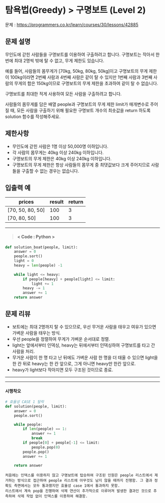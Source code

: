 # 탐욕법(Greedy) > 구명보트 (Level 2)
문제 : https://programmers.co.kr/learn/courses/30/lessons/42885

## 문제 설명
무인도에 갇힌 사람들을 구명보트를 이용하여 구출하려고 합니다. 구명보트는 작아서 한 번에 최대 2명씩 밖에 탈 수 없고, 무게 제한도 있습니다.

예를 들어, 사람들의 몸무게가 [70kg, 50kg, 80kg, 50kg]이고 구명보트의 무게 제한이 100kg이라면 2번째 사람과 4번째 사람은 같이 탈 수 있지만 1번째 사람과 3번째 사람의 무게의 합은 150kg이므로 구명보트의 무게 제한을 초과하여 같이 탈 수 없습니다.

구명보트를 최대한 적게 사용하여 모든 사람을 구출하려고 합니다.

사람들의 몸무게를 담은 배열 people과 구명보트의 무게 제한 limit가 매개변수로 주어질 때, 모든 사람을 구출하기 위해 필요한 구명보트 개수의 최솟값을 return 하도록 solution 함수를 작성해주세요.

## 제한사항
- 무인도에 갇힌 사람은 1명 이상 50,000명 이하입니다.
- 각 사람의 몸무게는 40kg 이상 240kg 이하입니다.
- 구명보트의 무게 제한은 40kg 이상 240kg 이하입니다.
- 구명보트의 무게 제한은 항상 사람들의 몸무게 중 최댓값보다 크게 주어지므로 사람들을 구출할 수 없는 경우는 없습니다.

## 입출력 예

| prices | result | return |
| --- | --- | --- |
| [70, 50, 80, 50] | 100 | 3 |
| [70, 80, 50] | 100 | 3 |

____

> #### < Code : Python >
```python
def solution_boat(people, limit):
    answer = 0
    people.sort()
    light = 0
    heavy = len(people) -1
    
    while light <= heavy:
        if people[heavy] + people[light] <= limit:
            light += 1
        heavy -= 1
        answer += 1
    return answer
```

## 문제 리뷰
- 보트에는 최대 2명까지 탈 수 있으므로, 우선 무거운 사람을 태우고 여유가 있으면 가벼운 사람을 태우는 방식.
- 우선 people을 정렬하여 무게가 가벼운 순서대로 정렬.
- light는 앞에서부터 인덱싱, heavy는 뒤에서부터 인덱싱하여 구명보트를 타고 간 사람을 처리.
- 무거운 사람이 한 명 타고 난 뒤에도 가벼운 사람 한 명을 더 태울 수 있으면 light을 한 칸 뒤로 heavy는 한 칸 앞으로, 그게 아니면 heavy만 한칸 앞으로.
- heavy가 light보다 작아지면 모두 구조된 것이므로 종료.

___
___
#### 시행착오
```python
# 효율성 CASE 1 탈락
def solution(people, limit):
    answer = 0
    people.sort()

    while people:
        if len(people) == 1:
            answer += 1
            break
        if people[0] + people[-1] <= limit:
            people.pop(0)
        people.pop()
        answer += 1
        
    return answer
```

    처음에는 인덱스를 이용하지 않고 구명보트에 탑승하여 구조된 인원은 people 리스트에서 제거하는 방식으로 접근하여 people 리스트에 아무것도 남지 않을 때까지 진행함. 그 결과 정확도 측면에서는 모두 통과했지만 효율성 case 1에서 통과하지 못함. 
    리스트에서 계속 pop을 진행하여 삭제 연산이 추가적으로 이루어져 발생한 결과인 것으로 추측하여 삭제 작업 없이 인덱스를 이용하여 해결함.